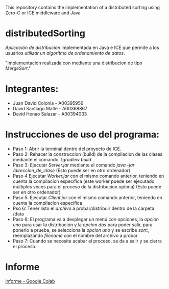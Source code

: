 This repository contains the implementation of a distributed sorting using Zero-C or ICE middleware and Java

# distributedSorting

*Aplicación de distribucion* implementada en Java e ICE que permite a los usuarios *utilizar un algoritmo de ordenamiento de datos*.

"Implementacion realizada con mediante una distribucion de tipo *MergeSort*."

# Integrantes:

- Juan David Colonia - A00395956
- David Santiago Malte - A00368867
- David Henao Salazar - A00394033

# Instrucciones de uso del programa:

- Paso 1: Abrir la terminal dentro del proyecto de ICE.
- Paso 2: Rehacer la construccion (build) de la compilacion de las clases mediante el comando *.\gradlew build*
- Paso 3: Ejecutar *Server.jar* mediante el comando *java -jar /direccion_de_clase* (Esto puede ser en otro ordenador)
- Paso 4 Ejecutar *Worker.jar* con el mismo comando anterior, teniendo en cuenta la compilacion específica (este worker puede ser ejecutado multiples veces para el proceso de la distribucion optima) (Esto puede ser en otro ordenador)
- Paso 5: Ejecutar *Client.jar* con el mismo comando anterior, teniendo en cuenta la compilacion específica
- Pso 6: Tener listo el *archivo* a probar/distribuir dentro de la carpeta /data
- Paso 6: El programa va a desplegar un menú con opciones, la *opcion uno* para usar la distribución y la *opcion dos* para poder salir, para ponerlo a prueba, se selecciona la *opcion uno* y se escribe *sort:<filename>*, reemplazando *filename* con el nombre del archivo a probar
- Paso 7: Cuando se necesite acabar el proceso, se da a salir y se cierra  el proceso.

# Informe
[Informe - Google Colab](https://colab.research.google.com/drive/1BfUfXcEtnjCBmH0zJXnpBhkRcMadawx6?usp=sharing)
